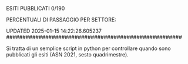 ESITI PUBBLICATI 0/190 

PERCENTUALI DI PASSAGGIO PER SETTORE:

UPDATED 2025-01-15 14:22:26.605237
###################################################### 

Si tratta di un semplice script in python per controllare quando sono pubblicati gli esiti (ASN 2021, sesto quadrimestre).

